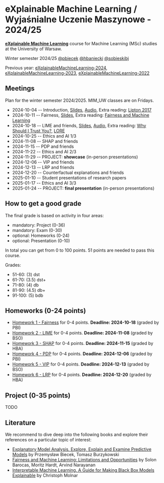 # eXplainable Machine Learning / Wyjaśnialne Uczenie Maszynowe - 2024/25

[**eXplainable Machine Learning**](https://usosweb.uw.edu.pl/kontroler.php?_action=katalog2/przedmioty/pokazPrzedmiot&kod=1000-319bEML) course for Machine Learning (MSc) studies at the University of Warsaw. 

Winter semester 2024/25 [@pbiecek](https://github.com/pbiecek) [@hbaniecki](https://github.com/hbaniecki) [@sobieskibj](https://github.com/sobieskibj)

Previous year: [eXplainableMachineLearning-2024](https://github.com/mim-uw/eXplainableMachineLearning-2024), [eXplainableMachineLearning-2023](https://github.com/mim-uw/eXplainableMachineLearning-2023), [eXplainableMachineLearning-2022](https://github.com/mim-uw/eXplainableMachineLearning-2022)

## Meetings

Plan for the winter semester 2024/2025. MIM_UW classes are on Fridays. 

* 2024-10-04 -- Introduction, [Slides](https://htmlpreview.github.io/?https://raw.githubusercontent.com/mim-uw/eXplainableMachineLearning-2025/refs/heads/main/Lectures/01_introduction.html), [Audio](https://youtu.be/EcWxG9qk410), Extra reading: [Lipton 2017](https://arxiv.org/abs/1606.03490)
* 2024-10-11 -- Fairness, [Slides](https://htmlpreview.github.io/?https://raw.githubusercontent.com/mim-uw/eXplainableMachineLearning-2025/refs/heads/main/Lectures/02_fairness.html), Extra reading: [Fairness and Machine Learning](https://fairmlbook.org/)    
* 2024-10-18 -- LIME and friends, [Slides](https://htmlpreview.github.io/?https://raw.githubusercontent.com/mim-uw/eXplainableMachineLearning-2025/refs/heads/main/Lectures/03_lime.html), [Audio](https://youtu.be/u03k4ZebCpU), Extra reading: [Why Should I Trust You?](https://arxiv.org/abs/1602.04938), [LORE](https://arxiv.org/abs/1805.10820)
* 2024-10-25 -- Ethics and AI 1/3
* 2024-11-08 -- SHAP and friends
* 2024-11-15 -- PDP and friends
* 2024-11-22 -- Ethics and AI 2/3
* 2024-11-29 -- PROJECT: **showcase** (in-person presentations)
* 2024-12-06 -- VIP and friends	
* 2024-12-13 -- LRP and friends	
* 2024-12-20 -- Counterfactual explanations and friends
* 2025-01-10 -- Student presentations	of research papers
* 2025-01-17 -- Ethics and AI 3/3
* 2025-01-24 -- PROJECT: **final presentation** (in-person presentations)

## How to get a good grade

The final grade is based on activity in four areas:

* mandatory: Project (0-36)
* mandatory: Exam (0-30)
* optional: Homeworks (0-24)
* optional: Presentation (0-10)

In total you can get from 0 to 100 points. 51 points are needed to pass this course.

Grades:

* 51-60: (3) dst
* 61-70: (3.5) dst+
* 71-80: (4) db
* 81-90: (4.5) db+
* 91-100: (5) bdb

## Homeworks (0-24 points)

- [Homework 1 - Fairness](https://github.com/mim-uw/eXplainableMachineLearning-2025/blob/main/Homeworks/HW1/README.md)  for 0-4 points. **Deadline: 2024-10-18** (graded by PBI)
- [Homework 2 - LIME](https://github.com/mim-uw/eXplainableMachineLearning-2025/)  for 0-4 points. **Deadline: 2024-11-08**  (graded by BSO)
- [Homework 3 - SHAP](https://github.com/mim-uw/eXplainableMachineLearning-2025/)  for 0-4 points. **Deadline: 2024-11-15** (graded by HBA)
- [Homework 4 - PDP](https://github.com/mim-uw/eXplainableMachineLearning-2025/)  for 0-4 points. **Deadline: 2024-12-06** (graded by PBI)
- [Homework 5 - VIP](https://github.com/mim-uw/eXplainableMachineLearning-2025/)  for 0-4 points. **Deadline: 2024-12-13** (graded by BSO)
- [Homework 6 - LRP](https://github.com/mim-uw/eXplainableMachineLearning-2025/)  for 0-4 points. **Deadline: 2024-12-20** (graded by HBA)


## Project (0-35 points)

TODO

## Literature

We recommend to dive deep into the following books and explore their references on a particular topic of interest:

* [Explanatory Model Analysis. Explore, Explain and Examine Predictive Models](https://pbiecek.github.io/ema/) by Przemysław Biecek, Tomasz Burzykowski
* [Fairness and Machine Learning: Limitations and Opportunities](https://fairmlbook.org/) by Solon Barocas, Moritz Hardt, Arvind Narayanan
* [Interpretable Machine Learning. A Guide for Making Black Box Models Explainable](https://christophm.github.io/interpretable-ml-book/) by Christoph Molnar


